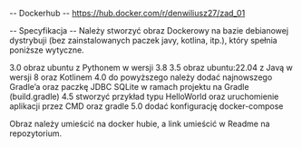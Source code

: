 -- Dockerhub --
https://hub.docker.com/r/denwiliusz27/zad_01



-- Specyfikacja --
Należy stworzyć obraz Dockerowy na bazie debianowej dystrybuji (bez
zainstalowanych paczek javy, kotlina, itp.), który spełnia poniższe
wytyczne.

3.0 obraz ubuntu z Pythonem w wersji 3.8
3.5 obraz ubuntu:22.04 z Javą w wersji 8 oraz Kotlinem
4.0 do powyższego należy dodać najnowszego Gradle’a oraz paczkę JDBC
SQLite w ramach projektu na Gradle (build.gradle)
4.5 stworzyć przykład typu HelloWorld oraz uruchomienie aplikacji
przez CMD oraz gradle
5.0 dodać konfigurację docker-compose

Obraz należy umieścić na docker hubie, a link umieścić w Readme na
repozytorium.
